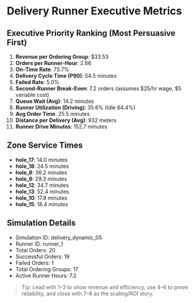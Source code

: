 # Delivery Runner Executive Metrics

## Executive Priority Ranking (Most Persuasive First)
1. **Revenue per Ordering Group**: $33.53
2. **Orders per Runner‑Hour**: 2.66
3. **On‑Time Rate**: 73.7%
4. **Delivery Cycle Time (P90)**: 54.5 minutes
5. **Failed Rate**: 5.0%
6. **Second‑Runner Break‑Even**: 7.2 orders (assumes $25/hr wage, $5 variable cost)
7. **Queue Wait (Avg)**: 14.2 minutes
8. **Runner Utilization (Driving)**: 35.6% (Idle 64.4%)
9. **Avg Order Time**: 25.5 minutes
10. **Distance per Delivery (Avg)**: 932 meters
11. **Runner Drive Minutes**: 152.7 minutes

## Zone Service Times
- **hole_17**: 14.0 minutes
- **hole_18**: 24.5 minutes
- **hole_8**: 36.2 minutes
- **hole_9**: 29.3 minutes
- **hole_12**: 34.7 minutes
- **hole_13**: 52.4 minutes
- **hole_10**: 17.8 minutes
- **hole_15**: 18.4 minutes


## Simulation Details
- Simulation ID: delivery_dynamic_05
- Runner ID: runner_1
- Total Orders: 20
- Successful Orders: 19
- Failed Orders: 1
- Total Ordering Groups: 17
- Active Runner Hours: 7.2

> Tip: Lead with 1–3 to show revenue and efficiency, use 4–6 to prove reliability, and close with 7–8 as the scaling/ROI story.
